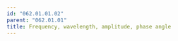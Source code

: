 ```yaml
---
id: "062.01.01.02"
parent: "062.01.01"
title: Frequency, wavelength, amplitude, phase angle
---
```

